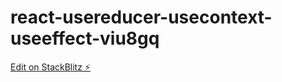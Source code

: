 # react-usereducer-usecontext-useeffect-viu8gq

[Edit on StackBlitz ⚡️](https://stackblitz.com/edit/react-usereducer-usecontext-useeffect-viu8gq)